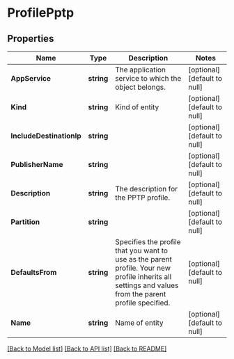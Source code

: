 # ProfilePptp

## Properties
Name | Type | Description | Notes
------------ | ------------- | ------------- | -------------
**AppService** | **string** | The application service to which the object belongs. | [optional] [default to null]
**Kind** | **string** | Kind of entity | [optional] [default to null]
**IncludeDestinationIp** | **string** |  | [optional] [default to null]
**PublisherName** | **string** |  | [optional] [default to null]
**Description** | **string** | The description for the PPTP profile. | [optional] [default to null]
**Partition** | **string** |  | [optional] [default to null]
**DefaultsFrom** | **string** | Specifies the profile that you want to use as the parent profile. Your new profile inherits all settings and values from the parent profile specified. | [optional] [default to null]
**Name** | **string** | Name of entity | [optional] [default to null]

[[Back to Model list]](../README.md#documentation-for-models) [[Back to API list]](../README.md#documentation-for-api-endpoints) [[Back to README]](../README.md)


